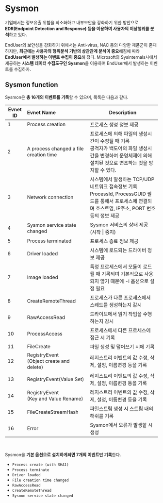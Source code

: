 # Sysmon

기업에서는 정보유출 위험을 최소화하고 내부보안을 강화하기 위한 방안으로 **EDR(Endpoint Detection and Response) 등을 이용하여 사용자의 이상행위를 분석**하고 있다.



EndUser의 보안성을 강화하기 위해서는 Anti-virus, NAC 등의 다양한 제품군이 존재하지만, **최근에는 사용자의 행위분석 기반의 상관관계 분석이 중요**해짐에 따라 **EndUser에서 발생하는 이벤트 수집이 중요**해 졌다. Microsoft의 Sysinternals사에서 제공하는 **시스템 데이터 수집도구인** **Sysmon**을 이용하여 EndUser에서 발생하는 이벤트를 수집하자.



## Sysmon function

Sysmon은 **총 16개의 이벤트를 기록**할 수 있으며, 목록은 다음과 같다.

| Evnet ID | Evnet Name                                    | Description                                                  |
| -------- | :-------------------------------------------- | ------------------------------------------------------------ |
| 1        | Process creation                              | 프로세스 생성 정보 제공                                      |
| 2        | A process changed a file creation time        | 프로세스에 의해 파일의 생성시간이 수정될 때 기록<br />공격자가 백도어의 파일 생성시간을 변경하여 운영체제에 의해 설치된 것으로 변조하는 것을 방지할 수 있다. |
| 3        | Network connection                            | 시스템에서 발생하는 TCP/UDP 네트워크 접속정보 기록<br />ProcessId, ProcessGUID 필드를 통해서 프로세스에 연결되며 호스트명, IP주소, PORT 번호 등의 정보 제공 |
| 4        | Sysmon service state changed                  | Sysmon 서비스의 상태 제공 (시작 \| 중지)                     |
| 5        | Process terminated                            | 프로세스 종료 정보 제공                                      |
| 6        | Driver loaded                                 | 시스템에 로드되는 드라이버 정보 제공                         |
| 7        | Image loaded                                  | 특정 프로세스에서 모듈이 로드될 때 기록되며 기본적으로 사용되지 않기 때문에 -l 옵션으로 설정 필요 |
| 8        | CreateRemoteThread                            | 프로세스가 다른 프로세스에서 스레드를 생성하는지 감시        |
| 9        | RawAccessRead                                 | 드라이브에서 읽기 작업을 수행하는지 감시                     |
| 10       | ProcessAccess                                 | 프로세스에서 다른 프로세스에 접근 시 기록                    |
| 11       | FileCreate                                    | 파일 생성 및 덮어쓰기 시에 기록                              |
| 12       | RegistryEvent<br />(Object create and delete) | 레지스트리 이벤트의 값 수정, 삭제, 설정, 이름변경 등을 기록  |
| 13       | RegistryEvent(Value Set)                      | 레지스트리 이벤트의 값 수정, 삭제, 설정, 이름변경 등을 기록  |
| 14       | RegistryEvent<br />(Key and Value Rename)     | 레지스트리 이벤트의 값 수정, 삭제, 설정, 이름변경 등을 기록  |
| 15       | FileCreateStreamHash                          | 파일스트림 생성 시 스트림 내의 해쉬를 기록                   |
| 16       | Error                                         | Sysmon에서 오류가 발생할 시 생성                             |

<br />

Sysmon을 **기본 옵션으로 설치하게되면 7개의 이벤트만 기록**한다.

- `Process create (with SHA1)`
- `Process terminate`
- `Driver loaded`
- `File creation time changed`
- `RawAccessRead`
- `CreateRemoteThread`
- `Sysmon service state changed`
